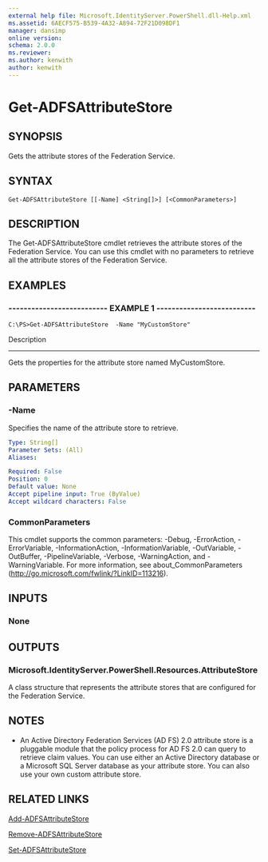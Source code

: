 ```yaml
---
external help file: Microsoft.IdentityServer.PowerShell.dll-Help.xml
ms.assetid: 6AECF575-B539-4A32-A894-72F21D098DF1
manager: dansimp
online version: 
schema: 2.0.0
ms.reviewer:
ms.author: kenwith
author: kenwith
---
```


# Get-ADFSAttributeStore

## SYNOPSIS
Gets the attribute stores of the Federation Service.

## SYNTAX

```
Get-ADFSAttributeStore [[-Name] <String[]>] [<CommonParameters>]
```

## DESCRIPTION
The Get-ADFSAttributeStore cmdlet retrieves the attribute stores of the Federation Service.
You can use this cmdlet with no parameters to retrieve all the attribute stores of the Federation Service.

## EXAMPLES

### -------------------------- EXAMPLE 1 --------------------------
```
C:\PS>Get-ADFSAttributeStore  -Name "MyCustomStore"
```

Description

-----------

Gets the properties for the attribute store named MyCustomStore.

## PARAMETERS

### -Name
Specifies the name of the attribute store to retrieve.

```yaml
Type: String[]
Parameter Sets: (All)
Aliases: 

Required: False
Position: 0
Default value: None
Accept pipeline input: True (ByValue)
Accept wildcard characters: False
```

### CommonParameters
This cmdlet supports the common parameters: -Debug, -ErrorAction, -ErrorVariable, -InformationAction, -InformationVariable, -OutVariable, -OutBuffer, -PipelineVariable, -Verbose, -WarningAction, and -WarningVariable. For more information, see about_CommonParameters (http://go.microsoft.com/fwlink/?LinkID=113216).

## INPUTS

### None

## OUTPUTS

### Microsoft.IdentityServer.PowerShell.Resources.AttributeStore
A class structure that represents the attribute stores that are configured for the Federation Service.

## NOTES
* An Active Directory Federation Services (AD FS) 2.0 attribute store is a pluggable module that the policy process for AD FS 2.0 can query to retrieve claim values. You can use either an Active Directory database or a Microsoft SQL Server database as your attribute store. You can also use your own custom attribute store.

## RELATED LINKS

[Add-ADFSAttributeStore](./Add-ADFSAttributeStore.md)

[Remove-ADFSAttributeStore](./Remove-ADFSAttributeStore.md)

[Set-ADFSAttributeStore](./Set-ADFSAttributeStore.md)
